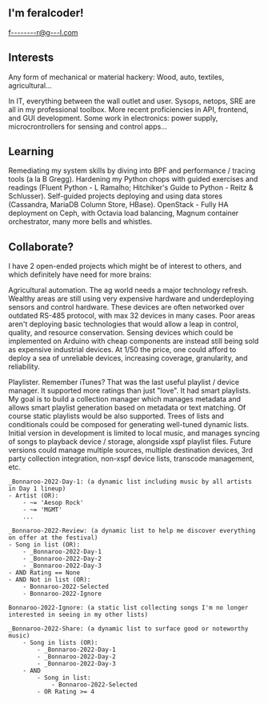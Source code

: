 ## I'm feralcoder!
f--------r@g---l.com

## Interests
Any form of mechanical or material hackery:  Wood, auto, textiles, agricultural...

In IT, everything between the wall outlet and user.
Sysops, netops, SRE are all in my professional toolbox.
More recent proficiencies in API, frontend, and GUI development.
Some work in electronics: power supply, microcrontrollers for sensing and control apps...


## Learning
Remediating my system skills by diving into BPF and performance / tracing tools (a la B Gregg).
Hardening my Python chops with guided exercises and readings (Fluent Python - L Ramalho; Hitchiker's Guide to Python - Reitz & Schlusser).
Self-guided projects deploying and using data stores (Cassandra, MariaDB Column Store, HBase).
OpenStack - Fully HA deployment on Ceph, with Octavia load balancing, Magnum container orchestrator, many more bells and whistles.


## Collaborate?
I have 2 open-ended projects which might be of interest to others, and which definitely have need for more brains:

Agricultural automation.  The ag world needs a major technology refresh.  Wealthy areas are still using very expensive hardware
and underdeploying sensors and control hardware.  These devices are often networked over outdated RS-485 protocol, with max 32 devices
in many cases.  Poor areas aren't deploying basic technologies that would allow a leap in control, quality, and resource conservation.
Sensing devices which could be implemented on Arduino with cheap components are instead still being sold as expensive industrial
devices.  At 1/50 the price, one could afford to deploy a sea of unreliable devices, increasing coverage, granularity, and reliability.

Playlister.  Remember iTunes?  That was the last useful playlist / device manager.  It supported more ratings than just "love".  It had smart playlists.
My goal is to build a collection manager which manages metadata and allows smart playlist generation based on metadata or text matching.
Of course static playlists would be also supported.  Trees of lists and conditionals could be composed for generating well-tuned dynamic lists.
Initial version in development is limited to local music, and manages syncing of songs to playback device / storage, alongside xspf playlist files.
Future versions could manage multiple sources, multiple destination devices, 3rd party collection integration, non-xspf device lists,
transcode management, etc.

    _Bonnaroo-2022-Day-1: (a dynamic list including music by all artists in Day 1 lineup)
    - Artist (OR):
        - ~= 'Aesop Rock'
        - ~= 'MGMT'
        ...

    _Bonnaroo-2022-Review: (a dynamic list to help me discover everything on offer at the festival)
    - Song in list (OR):
        - _Bonnaroo-2022-Day-1
        - _Bonnaroo-2022-Day-2
        - _Bonnaroo-2022-Day-3
    - AND Rating == None
    - AND Not in list (OR):
        - Bonnaroo-2022-Selected
        - Bonnaroo-2022-Ignore

    Bonnaroo-2022-Ignore: (a static list collecting songs I'm no longer interested in seeing in my other lists)
    
    _Bonnaroo-2022-Share: (a dynamic list to surface good or noteworthy music)
        - Song in lists (OR):
            - _Bonnaroo-2022-Day-1
            - _Bonnaroo-2022-Day-2
            - _Bonnaroo-2022-Day-3
        - AND
            - Song in list:
                - Bonnaroo-2022-Selected
            - OR Rating >= 4
